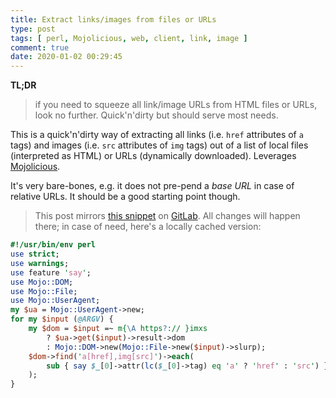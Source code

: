 ```yaml
---
title: Extract links/images from files or URLs
type: post
tags: [ perl, Mojolicious, web, client, link, image ]
comment: true
date: 2020-01-02 00:29:45
---
```


**TL;DR**

> if you need to squeeze all link/image URLs from HTML files or URLs, 
> look no further. Quick'n'dirty but should serve most needs.

<script src="https://gitlab.com/polettix/notechs/snippets/1926435.js"></script>

This is a quick'n'dirty way of extracting all links (i.e. `href` attributes of `a` tags) and images (i.e. `src` attributes of `img` tags) out of a list of local files (interpreted as HTML) or URLs (dynamically downloaded). Leverages [Mojolicious][].

It's very bare-bones, e.g. it does not pre-pend a *base URL* in case of relative URLs. It should be a good starting point though.

> This post mirrors [this snippet][snippet] on [GitLab][]. All changes will happen
> there; in case of need, here's a locally cached version:

```perl
#!/usr/bin/env perl
use strict;
use warnings;
use feature 'say';
use Mojo::DOM;
use Mojo::File;
use Mojo::UserAgent;
my $ua = Mojo::UserAgent->new;
for my $input (@ARGV) {
    my $dom = $input =~ m{\A https?:// }imxs
        ? $ua->get($input)->result->dom
        : Mojo::DOM->new(Mojo::File->new($input)->slurp);
    $dom->find('a[href],img[src]')->each(
        sub { say $_[0]->attr(lc($_[0]->tag) eq 'a' ? 'href' : 'src') }
    );
}
```

[Mojolicious]: https://metacpan.org/release/Mojolicious
[snippet]: https://gitlab.com/polettix/notechs/snippets/1926435
[GitLab]: https://gitlab.com/
